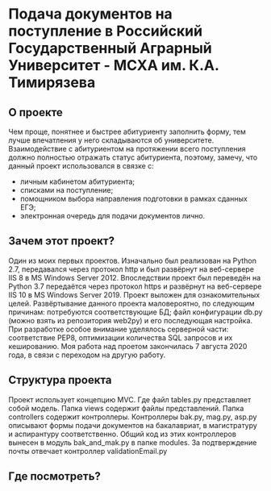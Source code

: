 Подача документов на поступление в Российский Государственный Аграрный Университет - МСХА им. К.А. Тимирязева
========================
О проекте
-------------------------
Чем проще, понятнее и быстрее абитуриенту заполнить форму, тем лучше впечатления у него складываются об университете.
Взаимодействие с абитуриентом на протяжении всего поступления должно полностью отражать статус абитуриента, поэтому, замечу, что данный проект использовался в связке с:
- личным кабинетом абитуриента;
- списками на поступление;
- помощником выбора направления подготовки в рамках сданных ЕГЭ;
- электронная очередь для подачи документов лично.

Зачем этот проект?
-------------------------
Один из моих первых проектов. Изначально был реализован на Python 2.7, передавался через протокол http и был развёрнут на веб-сервере IIS 8 в MS Windows Server 2012. Впоследствии проект был переведён на Python 3.7 передаётся через протокол https и развёрнут на веб-сервере IIS 10 в MS Windows Server 2019.
Проект выложен для ознакомительных целей. Развёртывание данного проекта маловероятно, по следующим причинам: потребуются соответствующие БД;
файл конфигурации db.py (можно взять из репозитория web2py) и его последующая настройка. При разработке особое внимание уделялось серверной части: соответствие PEP8, оптимизации количества SQL запросов и их кешированию.
Моя работа над проетом закончилась 7 августа 2020 года, в связи с переходом на другую работу.

Структура проекта
-------------------------
Проект  использует концепцию MVC. Где файл tables.py представляет собой модель. Папка views содержит файлы представлений. Папка controllers содержит контроллеры. Контроллеры bak.py, mag.py, asp.py описывают формы подачи документов на бакалавриат, в магистратуру и аспирантуру соответственно. Общий код из этих контроллеров вынесен в модуль bak_and_mak.py в папке modules. За подтверждение почты отвечает контроллер validationEmail.py 

Где посмотреть?
-------------------------
[Подача документов на поступление]:https://oas.timacad.ru/application
[Личный кабинет абитуриента]:https://oas.timacad.ru/webabit
[Личный кабинет студента]:https://oas.timacad.ru/stud
[Списки на поступление]:https://oas.timacad.ru/forabit
[Электронная очередь]:https://oas.timacad.ru/queue
